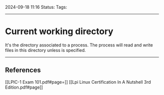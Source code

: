 2024-09-18 11:16
Status:
Tags:
___
# Current working directory

It's the directory associated to a process.
The process will read and write files in this directory unless is specified.



___
## References
[[LPIC-1 Exam 101.pdf#page=]]
[[Lpi Linux Certification In A Nutshell 3rd Edition.pdf#page]]